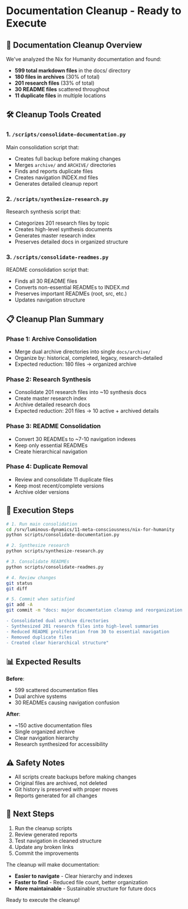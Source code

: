 # Documentation Cleanup - Ready to Execute

## 🎯 Documentation Cleanup Overview

We've analyzed the Nix for Humanity documentation and found:
- **599 total markdown files** in the docs/ directory
- **180 files in archives** (30% of total)
- **201 research files** (33% of total) 
- **30 README files** scattered throughout
- **11 duplicate files** in multiple locations

## 🛠️ Cleanup Tools Created

### 1. `/scripts/consolidate-documentation.py`
Main consolidation script that:
- Creates full backup before making changes
- Merges `archive/` and `ARCHIVE/` directories
- Finds and reports duplicate files
- Creates navigation INDEX.md files
- Generates detailed cleanup report

### 2. `/scripts/synthesize-research.py`
Research synthesis script that:
- Categorizes 201 research files by topic
- Creates high-level synthesis documents
- Generates master research index
- Preserves detailed docs in organized structure

### 3. `/scripts/consolidate-readmes.py`
README consolidation script that:
- Finds all 30 README files
- Converts non-essential READMEs to INDEX.md
- Preserves important READMEs (root, src, etc.)
- Updates navigation structure

## 📋 Cleanup Plan Summary

### Phase 1: Archive Consolidation
- Merge dual archive directories into single `docs/archive/`
- Organize by: historical, completed, legacy, research-detailed
- Expected reduction: 180 files → organized archive

### Phase 2: Research Synthesis  
- Consolidate 201 research files into ~10 synthesis docs
- Create master research index
- Archive detailed research docs
- Expected reduction: 201 files → 10 active + archived details

### Phase 3: README Consolidation
- Convert 30 READMEs to ~7-10 navigation indexes
- Keep only essential READMEs
- Create hierarchical navigation

### Phase 4: Duplicate Removal
- Review and consolidate 11 duplicate files
- Keep most recent/complete versions
- Archive older versions

## 🚀 Execution Steps

```bash
# 1. Run main consolidation
cd /srv/luminous-dynamics/11-meta-consciousness/nix-for-humanity
python scripts/consolidate-documentation.py

# 2. Synthesize research
python scripts/synthesize-research.py

# 3. Consolidate READMEs
python scripts/consolidate-readmes.py

# 4. Review changes
git status
git diff

# 5. Commit when satisfied
git add -A
git commit -m "docs: major documentation cleanup and reorganization

- Consolidated dual archive directories
- Synthesized 201 research files into high-level summaries  
- Reduced README proliferation from 30 to essential navigation
- Removed duplicate files
- Created clear hierarchical structure"
```

## 📊 Expected Results

**Before**: 
- 599 scattered documentation files
- Dual archive systems
- 30 READMEs causing navigation confusion

**After**:
- ~150 active documentation files
- Single organized archive
- Clear navigation hierarchy
- Research synthesized for accessibility

## ⚠️ Safety Notes

- All scripts create backups before making changes
- Original files are archived, not deleted
- Git history is preserved with proper moves
- Reports generated for all changes

## 🎯 Next Steps

1. Run the cleanup scripts
2. Review generated reports
3. Test navigation in cleaned structure
4. Update any broken links
5. Commit the improvements

The cleanup will make documentation:
- **Easier to navigate** - Clear hierarchy and indexes
- **Faster to find** - Reduced file count, better organization
- **More maintainable** - Sustainable structure for future docs

Ready to execute the cleanup!